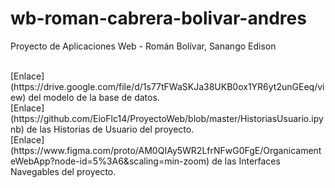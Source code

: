 # wb-roman-cabrera-bolivar-andres
Proyecto de Aplicaciones Web - Román Bolívar, Sanango Edison

<br>
[Enlace](https://drive.google.com/file/d/1s77tFWaSKJa38UKB0ox1YR6yt2unGEeq/view) del modelo de la base de datos.

<br>
[Enlace](https://github.com/EioFlc14/ProyectoWeb/blob/master/HistoriasUsuario.ipynb) de las Historias de Usuario del proyecto. 

<br>
[Enlace](https://www.figma.com/proto/AM0QIAy5WR2LfrNFwG0FgE/OrganicamenteWebApp?node-id=5%3A6&scaling=min-zoom) de las Interfaces Navegables del proyecto.
